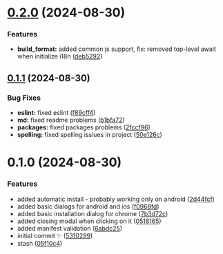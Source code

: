 # [0.2.0](https://github.com/lukaszkowalik2/pwa-ignite/compare/0.1.1...0.2.0) (2024-08-30)

### Features

- **build_format:** added common js support, fix: removed top-level await when initialize i18n ([deb5292](https://github.com/lukaszkowalik2/pwa-ignite/commit/deb52922e64bbff29175f0c97ffd7a92e761526f))

## [0.1.1](https://github.com/lukaszkowalik2/pwa-ignite/compare/0.1.0...0.1.1) (2024-08-30)

### Bug Fixes

- **eslint:** fixed eslint ([f89cff4](https://github.com/lukaszkowalik2/pwa-ignite/commit/f89cff44d86ec2cd091e54cf9c37c7bcc627f0f7))
- **md:** fixed readme problems ([b1bfa72](https://github.com/lukaszkowalik2/pwa-ignite/commit/b1bfa7274f6043cd01ee81398dc11e36f771a97d))
- **packages:** fixed packages problems ([2fccf96](https://github.com/lukaszkowalik2/pwa-ignite/commit/2fccf96060321139657e5fbeb40876e7d3f66a85))
- **spelling:** fixed spelling issiues in project ([50e126c](https://github.com/lukaszkowalik2/pwa-ignite/commit/50e126c4bacb6e9e5d8ae01464cfdb274f72b222))

# 0.1.0 (2024-08-30)

### Features

- added automatic install - probably working only on android ([2d44fcf](https://github.com/lukaszkowalik2/pwa-ignite/commit/2d44fcf5612c715c1677129d33ae80cedfa4cd2a))
- added basic dialogs for android and ios ([f0968fd](https://github.com/lukaszkowalik2/pwa-ignite/commit/f0968fd85d0e08b1652d69632af2236d5878d0d6))
- added basic installation dialog for chrome ([7b3d72c](https://github.com/lukaszkowalik2/pwa-ignite/commit/7b3d72cae8ef11aaafd2c5ad0f81aba0682f0b60))
- added closing modal when clicking on it ([0518165](https://github.com/lukaszkowalik2/pwa-ignite/commit/051816507f0f5f183748b179509159b6eb4176b8))
- added manifest validation ([6abdc25](https://github.com/lukaszkowalik2/pwa-ignite/commit/6abdc25dcc9e19842d63bceaa0e4e91d3f1d94d8))
- initial commit ✨ ([5310299](https://github.com/lukaszkowalik2/pwa-ignite/commit/531029987a8856dc18b484decf7e087eee309c5d))
- stash ([05f10c4](https://github.com/lukaszkowalik2/pwa-ignite/commit/05f10c42df24f34c4829edee55dd35afcc34c00f))
